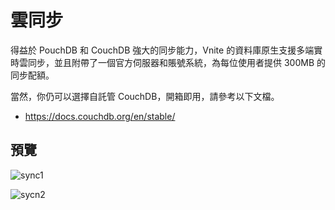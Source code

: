 # 雲同步

得益於 PouchDB 和 CouchDB 強大的同步能力，Vnite 的資料庫原生支援多端實時雲同步，並且附帶了一個官方伺服器和賬號系統，為每位使用者提供 300MB 的同步配額。

當然，你仍可以選擇自託管 CouchDB，開箱即用，請參考以下文檔。

- https://docs.couchdb.org/en/stable/

## 預覽

![sync1](https://img.timero.xyz/i/2025/04/02/67ed06b12210b.webp)

![sycn2](https://img.timero.xyz/i/2025/04/02/67ed06ccf31ff.webp)

